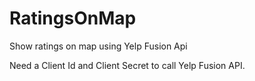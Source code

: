 # RatingsOnMap
Show ratings on map using Yelp Fusion Api

Need a Client Id and Client Secret to call Yelp Fusion API.
